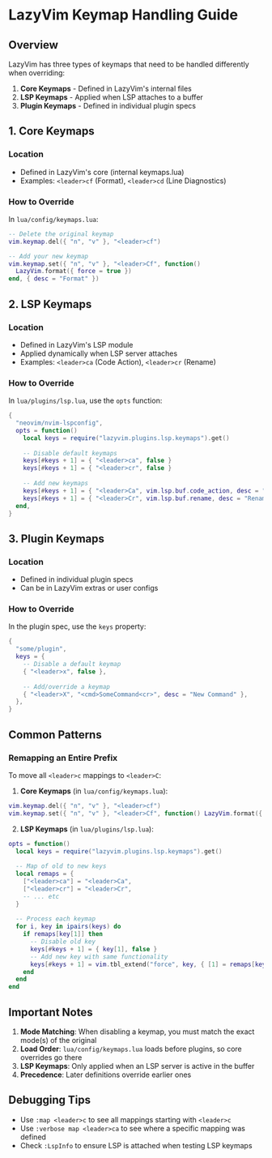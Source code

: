 # LazyVim Keymap Handling Guide

## Overview
LazyVim has three types of keymaps that need to be handled differently when overriding:

1. **Core Keymaps** - Defined in LazyVim's internal files
2. **LSP Keymaps** - Applied when LSP attaches to a buffer
3. **Plugin Keymaps** - Defined in individual plugin specs

## 1. Core Keymaps

### Location
- Defined in LazyVim's core (internal keymaps.lua)
- Examples: `<leader>cf` (Format), `<leader>cd` (Line Diagnostics)

### How to Override
In `lua/config/keymaps.lua`:
```lua
-- Delete the original keymap
vim.keymap.del({ "n", "v" }, "<leader>cf")

-- Add your new keymap
vim.keymap.set({ "n", "v" }, "<leader>Cf", function()
  LazyVim.format({ force = true })
end, { desc = "Format" })
```

## 2. LSP Keymaps

### Location
- Defined in LazyVim's LSP module
- Applied dynamically when LSP server attaches
- Examples: `<leader>ca` (Code Action), `<leader>cr` (Rename)

### How to Override
In `lua/plugins/lsp.lua`, use the `opts` function:
```lua
{
  "neovim/nvim-lspconfig",
  opts = function()
    local keys = require("lazyvim.plugins.lsp.keymaps").get()
    
    -- Disable default keymaps
    keys[#keys + 1] = { "<leader>ca", false }
    keys[#keys + 1] = { "<leader>cr", false }
    
    -- Add new keymaps
    keys[#keys + 1] = { "<leader>Ca", vim.lsp.buf.code_action, desc = "Code Action", mode = { "n", "v" } }
    keys[#keys + 1] = { "<leader>Cr", vim.lsp.buf.rename, desc = "Rename" }
  end,
}
```

## 3. Plugin Keymaps

### Location
- Defined in individual plugin specs
- Can be in LazyVim extras or user configs

### How to Override
In the plugin spec, use the `keys` property:
```lua
{
  "some/plugin",
  keys = {
    -- Disable a default keymap
    { "<leader>x", false },
    
    -- Add/override a keymap
    { "<leader>X", "<cmd>SomeCommand<cr>", desc = "New Command" },
  },
}
```

## Common Patterns

### Remapping an Entire Prefix
To move all `<leader>c` mappings to `<leader>C`:

1. **Core Keymaps** (in `lua/config/keymaps.lua`):
```lua
vim.keymap.del({ "n", "v" }, "<leader>cf")
vim.keymap.set({ "n", "v" }, "<leader>Cf", function() LazyVim.format({ force = true }) end, { desc = "Format" })
```

2. **LSP Keymaps** (in `lua/plugins/lsp.lua`):
```lua
opts = function()
  local keys = require("lazyvim.plugins.lsp.keymaps").get()
  
  -- Map of old to new keys
  local remaps = {
    ["<leader>ca"] = "<leader>Ca",
    ["<leader>cr"] = "<leader>Cr",
    -- ... etc
  }
  
  -- Process each keymap
  for i, key in ipairs(keys) do
    if remaps[key[1]] then
      -- Disable old key
      keys[#keys + 1] = { key[1], false }
      -- Add new key with same functionality
      keys[#keys + 1] = vim.tbl_extend("force", key, { [1] = remaps[key[1]] })
    end
  end
end
```

## Important Notes

1. **Mode Matching**: When disabling a keymap, you must match the exact mode(s) of the original
2. **Load Order**: `lua/config/keymaps.lua` loads before plugins, so core overrides go there
3. **LSP Keymaps**: Only applied when an LSP server is active in the buffer
4. **Precedence**: Later definitions override earlier ones

## Debugging Tips

- Use `:map <leader>c` to see all mappings starting with `<leader>c`
- Use `:verbose map <leader>ca` to see where a specific mapping was defined
- Check `:LspInfo` to ensure LSP is attached when testing LSP keymaps